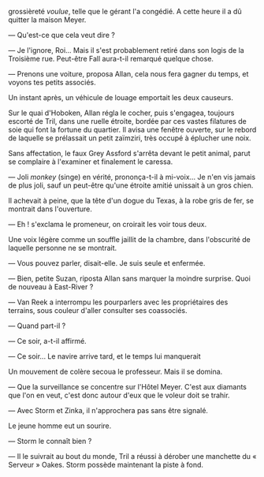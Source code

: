 grossièreté _voulue_, telle que le gérant l'a congédié. A cette heure il a dû
quitter la maison Meyer.

— Qu'est-ce que cela veut dire ?

— Je l'ignore, Roi... Mais il s'est probablement retiré dans son logis de
la Troisième rue. Peut-être Fall aura-t-il remarqué quelque chose.

— Prenons une voiture, proposa Allan, cela nous fera gagner du temps, et voyons tes petits associés.

Un instant après, un véhicule de louage emportait les deux causeurs.

Sur le quai d'Hoboken, Allan régla le cocher, puis s'engagea, toujours
escorté de Tril, dans une ruelle étroite, bordée par ces vastes filatures de
soie qui font la fortune du quartier. Il avisa une fenêtre ouverte, sur le rebord de laquelle se prélassait un petit zaïmziri, très occupé à éplucher une noix.

Sans affectation, le faux Grey Assford s'arrêta devant le petit animal, parut se complaire à l'examiner et finalement le caressa.

— Joli _monkey_ (singe) en vérité, prononça-t-il à mi-voix... Je n'en vis
jamais de plus joli, sauf un peut-être qu'une étroite amitié unissait à un gros chien.

Il achevait à peine, que la tête d'un dogue du Texas, à la robe gris de fer,
se montrait dans l'ouverture.

— Eh ! s'exclama le promeneur, on croirait les voir tous deux.

Une voix légère comme un souffle jaillit de la chambre, dans l'obscurité de laquelle personne ne se montrait.

— Vous pouvez parler, disait-elle. Je suis seule et enfermée.

— Bien, petite Suzan, riposta Allan sans marquer la moindre surprise. Quoi de nouveau à East-River ?

— Van Reek a interrompu les pourparlers avec les propriétaires des terrains, sous couleur d'aller consulter ses coassociés.

— Quand part-il ?

— Ce soir, a-t-il affirmé.

— Ce soir... Le navire arrive tard, et le temps lui manquerait

Un mouvement de colère secoua le professeur. Mais il se domina.

— Que la surveillance se concentre sur l'Hôtel Meyer. C'est aux diamants
que l'on en veut, c'est donc autour d'eux que le voleur doit se trahir.

— Avec Storm et Zinka, il n'approchera pas sans être signalé.

Le jeune homme eut un sourire.

— Storm le connaît bien ?

— Il le suivrait au bout du monde, Tril a réussi à dérober une manchette du
« Serveur » Oakes. Storm possède maintenant la piste à fond.
